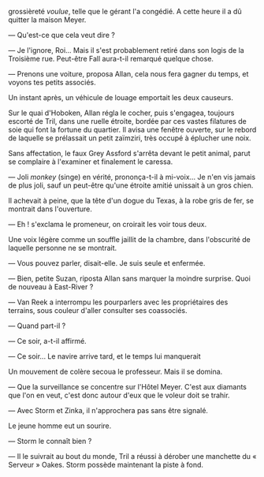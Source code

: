 grossièreté _voulue_, telle que le gérant l'a congédié. A cette heure il a dû
quitter la maison Meyer.

— Qu'est-ce que cela veut dire ?

— Je l'ignore, Roi... Mais il s'est probablement retiré dans son logis de
la Troisième rue. Peut-être Fall aura-t-il remarqué quelque chose.

— Prenons une voiture, proposa Allan, cela nous fera gagner du temps, et voyons tes petits associés.

Un instant après, un véhicule de louage emportait les deux causeurs.

Sur le quai d'Hoboken, Allan régla le cocher, puis s'engagea, toujours
escorté de Tril, dans une ruelle étroite, bordée par ces vastes filatures de
soie qui font la fortune du quartier. Il avisa une fenêtre ouverte, sur le rebord de laquelle se prélassait un petit zaïmziri, très occupé à éplucher une noix.

Sans affectation, le faux Grey Assford s'arrêta devant le petit animal, parut se complaire à l'examiner et finalement le caressa.

— Joli _monkey_ (singe) en vérité, prononça-t-il à mi-voix... Je n'en vis
jamais de plus joli, sauf un peut-être qu'une étroite amitié unissait à un gros chien.

Il achevait à peine, que la tête d'un dogue du Texas, à la robe gris de fer,
se montrait dans l'ouverture.

— Eh ! s'exclama le promeneur, on croirait les voir tous deux.

Une voix légère comme un souffle jaillit de la chambre, dans l'obscurité de laquelle personne ne se montrait.

— Vous pouvez parler, disait-elle. Je suis seule et enfermée.

— Bien, petite Suzan, riposta Allan sans marquer la moindre surprise. Quoi de nouveau à East-River ?

— Van Reek a interrompu les pourparlers avec les propriétaires des terrains, sous couleur d'aller consulter ses coassociés.

— Quand part-il ?

— Ce soir, a-t-il affirmé.

— Ce soir... Le navire arrive tard, et le temps lui manquerait

Un mouvement de colère secoua le professeur. Mais il se domina.

— Que la surveillance se concentre sur l'Hôtel Meyer. C'est aux diamants
que l'on en veut, c'est donc autour d'eux que le voleur doit se trahir.

— Avec Storm et Zinka, il n'approchera pas sans être signalé.

Le jeune homme eut un sourire.

— Storm le connaît bien ?

— Il le suivrait au bout du monde, Tril a réussi à dérober une manchette du
« Serveur » Oakes. Storm possède maintenant la piste à fond.
